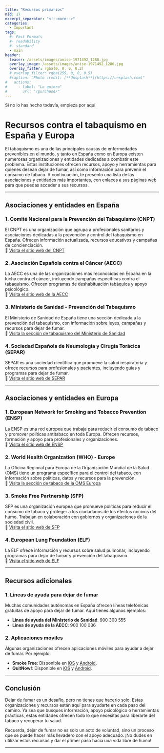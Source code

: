 ```yaml
---
title: "Recursos primarios"
nid: 17
excerpt_separator: "<!--more-->"
categories:
  - Important
tags:
  #- Post Formats
  #- readability
  #- standard
  - main
header:
  teaser: /assets/images/anise-1971492_1280.jpg
  overlay_image: /assets/images/anise-1971492_1280.jpg
  overlay_filter: rgba(0, 0, 0, 0.2)
  # overlay_filter: rgba(255, 0, 0, 0.5)
  #caption: "Photo credit: [**Unsplash**](https://unsplash.com)"
#   actions:
#     - label: "Lo quiero"
#       url: "/purchase/"
---
```


Si no lo has hecho todavía, empieza por aquí.
<!--more-->


# Recursos contra el tabaquismo en España y Europa  

El tabaquismo es una de las principales causas de enfermedades prevenibles en el mundo, y tanto en España como en Europa existen numerosas organizaciones y entidades dedicadas a combatir este problema. Estas instituciones ofrecen recursos, apoyo y herramientas para quienes desean dejar de fumar, así como información para prevenir el consumo de tabaco. A continuación, te presento una lista de las asociaciones y entidades más importantes, con enlaces a sus páginas web para que puedas acceder a sus recursos.  

---

## **Asociaciones y entidades en España**  

### 1. **Comité Nacional para la Prevención del Tabaquismo (CNPT)**  
El CNPT es una organización que agrupa a profesionales sanitarios y asociaciones dedicadas a la prevención y control del tabaquismo en España. Ofrecen información actualizada, recursos educativos y campañas de concienciación.  
🔗 [Visita el sitio web del CNPT](https://www.cnpt.es)  

### 2. **Asociación Española contra el Cáncer (AECC)**  
La AECC es una de las organizaciones más reconocidas en España en la lucha contra el cáncer, incluyendo campañas específicas contra el tabaquismo. Ofrecen programas de deshabituación tabáquica y apoyo psicológico.  
🔗 [Visita el sitio web de la AECC](https://www.aecc.es)  

### 3. **Ministerio de Sanidad - Prevención del Tabaquismo**  
El Ministerio de Sanidad de España tiene una sección dedicada a la prevención del tabaquismo, con información sobre leyes, campañas y recursos para dejar de fumar.  
🔗 [Visita la sección de tabaquismo del Ministerio de Sanidad](https://www.sanidad.gob.es)  

### 4. **Sociedad Española de Neumología y Cirugía Torácica (SEPAR)**  
SEPAR es una sociedad científica que promueve la salud respiratoria y ofrece recursos para profesionales y pacientes, incluyendo guías y programas para dejar de fumar.  
🔗 [Visita el sitio web de SEPAR](https://www.separ.es)  

---

## **Asociaciones y entidades en Europa**  

### 1. **European Network for Smoking and Tobacco Prevention (ENSP)**  
La ENSP es una red europea que trabaja para reducir el consumo de tabaco y promover políticas antitabaco en toda Europa. Ofrecen recursos, formación y apoyo para profesionales y organizaciones.  
🔗 [Visita el sitio web de ENSP](https://ensp.org)  

### 2. **World Health Organization (WHO) - Europe**  
La Oficina Regional para Europa de la Organización Mundial de la Salud (OMS) tiene un programa específico para el control del tabaco, con información sobre políticas, datos y recursos para la prevención.  
🔗 [Visita la sección de tabaco de la OMS Europa](https://www.euro.who.int/en/health-topics/disease-prevention/tobacco)  

### 3. **Smoke Free Partnership (SFP)**  
SFP es una organización europea que promueve políticas para reducir el consumo de tabaco y proteger a los ciudadanos de los efectos nocivos del humo. Trabajan en colaboración con gobiernos y organizaciones de la sociedad civil.  
🔗 [Visita el sitio web de SFP](https://smokefreepartnership.eu)  

### 4. **European Lung Foundation (ELF)**  
La ELF ofrece información y recursos sobre salud pulmonar, incluyendo programas para dejar de fumar y prevención del tabaquismo.  
🔗 [Visita el sitio web de ELF](https://europeanlung.org)  

---

## **Recursos adicionales**  

### 1. **Líneas de ayuda para dejar de fumar**  
Muchas comunidades autónomas en España ofrecen líneas telefónicas gratuitas de apoyo para dejar de fumar. Aquí tienes algunos ejemplos:  
- **Línea de ayuda del Ministerio de Sanidad**: 900 300 555  
- **Línea de ayuda de la AECC**: 900 100 036  

### 2. **Aplicaciones móviles**  
Algunas organizaciones ofrecen aplicaciones móviles para ayudar a dejar de fumar. Por ejemplo:  
- **Smoke Free**: Disponible en [iOS](https://apps.apple.com/es/app/smoke-free-dejar-de-fumar/id1253180935) y [Android](https://play.google.com/store/apps/details?id=org.smokefree.smokefree).  
- **QuitNow!**: Disponible en [iOS](https://apps.apple.com/es/app/quitnow-dejar-de-fumar/id521368947) y [Android](https://play.google.com/store/apps/details?id=com.EuropiaWare.QuitNow).  

---

## **Conclusión**  

Dejar de fumar es un desafío, pero no tienes que hacerlo solo. Estas organizaciones y recursos están aquí para ayudarte en cada paso del camino. Ya sea que busques información, apoyo psicológico o herramientas prácticas, estas entidades ofrecen todo lo que necesitas para liberarte del tabaco y recuperar tu salud.  

Recuerda, dejar de fumar no es solo un acto de voluntad, sino un proceso que se puede hacer más llevadero con el apoyo adecuado. ¡No dudes en utilizar estos recursos y dar el primer paso hacia una vida libre de humo!  

--- 
